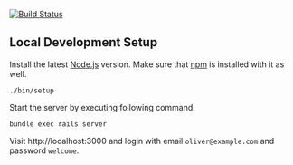 [![Build Status](https://bigbinary.semaphoreci.com/badges/neeto-academy-web/branches/master.svg?style=shields&key=069663b1-7234-4948-b349-154914b17ec2)](https://bigbinary.semaphoreci.com/projects/neeto-academy-web)

## Local Development Setup

Install the latest [Node.js](https://nodejs.org) version.
Make sure that [npm](https://www.npmjs.com/) is installed with it as well.

```
./bin/setup
```

Start the server by executing following command.

```
bundle exec rails server
```

Visit http://localhost:3000 and login with email `oliver@example.com` and password `welcome`.
